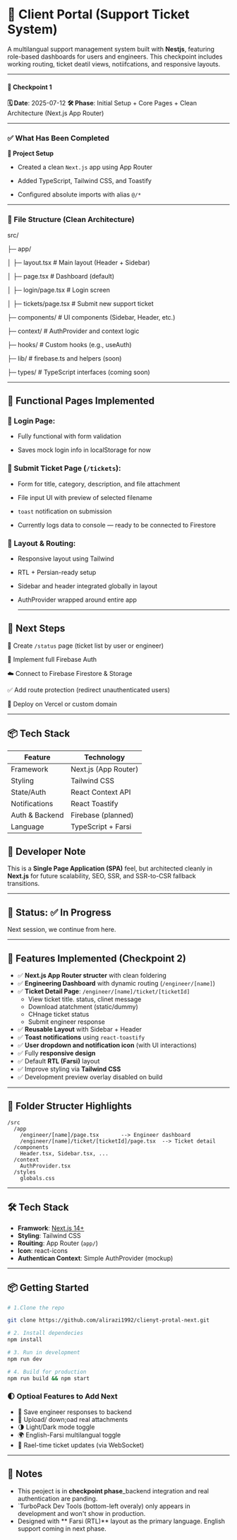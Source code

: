 # 📂 Client Portal (Support Ticket System)

A multilangual support management system built with **Nestjs**, featuring role-based dashboards for users and engineers. This checkpoint includes working routing, ticket deatil views, notiifcations, 
and responsive layouts. 

---

#### 📌 Checkpoint 1
**🗓️ Date**: 2025-07-12
**🛠️ Phase**: Initial Setup + Core Pages + Clean Architecture (Next.js App Router)


----
### ✅ What Has Been Completed
**🔧 Project Setup**
  
  - Created a clean `Next.js` app using App Router

  - Added TypeScript, Tailwind CSS, and Toastify

  - Configured absolute imports with alias `@/*`

----
### 📁 File Structure (Clean Architecture)

src/

├─ app/

│  ├─ layout.tsx          # Main layout (Header + Sidebar)

│  ├─ page.tsx            # Dashboard (default)

│  ├─ login/page.tsx      # Login screen

│  ├─ tickets/page.tsx    # Submit new support ticket

├─ components/            # UI components (Sidebar, Header, etc.)

├─ context/               # AuthProvider and context logic

├─ hooks/                 # Custom hooks (e.g., useAuth)

├─ lib/                   # firebase.ts and helpers (soon)

├─ types/                 # TypeScript interfaces (coming soon)

----

## 🧱 Functional Pages Implemented
  ### 🔐 Login Page:

  - Fully functional with form validation

  - Saves mock login info in localStorage for now

  ### 📨 Submit Ticket Page (`/tickets`):

  - Form for title, category, description, and file attachment

  - File input UI with preview of selected filename

  - `toast` notification on submission

  - Currently logs data to console — ready to be connected to Firestore

  ### 🧭 Layout & Routing:

- Responsive layout using Tailwind

- RTL + Persian-ready setup

- Sidebar and header integrated globally in layout

- AuthProvider wrapped around entire app

    ----

## 🔮 Next Steps

  🔄 Create `/status` page (ticket list by user or engineer)

  🔐 Implement full Firebase Auth

  ☁️ Connect to Firebase Firestore & Storage

  ✅ Add route protection (redirect unauthenticated users)

🚀 Deploy on Vercel or custom domain

-----

## 📦 Tech Stack

| Feature                        |	Technology              |
|--------------------------------|--------------------------|
| Framework                      |	Next.js (App Router)    |
| Styling                        |	Tailwind CSS            |
| State/Auth	                   | React Context API        |
| Notifications	                 | React Toastify           |
| Auth & Backend                 |	Firebase (planned)      |
| Language	                     | TypeScript + Farsi       |


## 🧠 Developer Note
This is a **Single Page Application (SPA)** feel, but architected cleanly in **Next.js** for future scalability, SEO, SSR, and SSR-to-CSR fallback transitions.

----

## 🔗 Status: ✅ In Progress
Next session, we continue from here.

----

## 🚀 Features Implemented (Checkpoint 2)

- ✅ **Next.js App Router structer** with clean foldering
- ✅ **Engineering Dashboard** with dynamic routing (`/engineer/[name]`)
- ✅ **Ticket Detail Page**: `/engineer/[name]/ticket/[ticketId]`
  - View ticket title. status, clinet message
  - Download atatchment (static/dummy)
  - CHnage ticket status
  - Submit engineer response
- ✅ **Reusable Layout** with Sidebar + Header
- ✅ **Toast notifications** using `react-toastify`
- ✅ **User dropdown and notification icon** (with UI interactions)
- ✅ Fully **responsive design**
- ✅ Default **RTL (Farsi)**  layout
- ✅ Improve styling via **Tailwind CSS**
- ✅ Development preview overlay disabled on build

----  

## 📁 Folder Structer Highlights 

```
/src
  /app
    /engineer/[name]/page.tsx       --> Engineer dashboard
    /engineer/[name]/ticket/[ticketId]/page.tsx  --> Ticket detail
  /components
    Header.tsx, Sidebar.tsx, ...
  /context
    AuthProvider.tsx
  /styles
    globals.css
```

---

## 🛠️ Tech Stack 

- **Framwork**: [Next.js 14+](https://nexts.org)
- **Styling**: Tailwind CSS
- **Rouiting**: App Router (`app/`)
- **Icon**: react-icons
- **Authentican Context**: Simple AuthProvider (mockup)

---

## 📦 Getting Started 

```bash
# 1.Clone the repo

git clone https://github.com/alirazi1992/clienyt-protal-next.git

# 2. Install dependecies
npm install

# 3. Run in development
npm run dev

# 4. Build for production
npm run build && npm start
```

### 🌓  Optioal Features to Add Next 

- 💾 Save engineer responses to backend
- 📁 Upload/ down;oad real attachments
- 🌗 Light/Dark mode toggle
- 🌍 English-Farsi multilangual toggle
- 🔄 Rael-time ticket updates (via WebSocket)

----

## 📌 Notes 

- This peoject is in **checkpoint phase**_backend integration and real authentication are panding.
- `TurboPack Dev Tools (bottom-left overaly) only appears in development and won't show in production.
- Designed with ** Farsi (RTL)** layout as the primary language. English support coming in next phase.  
  
